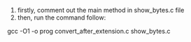 1. firstly, comment out the main method in show_bytes.c file
2. then, run the command follow:

gcc -O1 -o prog  convert_after_extension.c show_bytes.c
